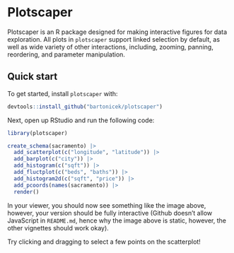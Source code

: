 
<!-- README.md is generated from README.Rmd. Please edit that file -->

# Plotscaper

<!-- badges: start -->
<!-- badges: end -->

Plotscaper is an R package designed for making interactive figures for
data exploration. All plots in `plotscaper` support linked selection by
default, as well as wide variety of other interactions, including,
zooming, panning, reordering, and parameter manipulation.

## Quick start

To get started, install `plotscaper` with:

``` r
devtools::install_github("bartonicek/plotscaper")
```

Next, open up RStudio and run the following code:

``` r
library(plotscaper)

create_schema(sacramento) |>
  add_scatterplot(c("longitude", "latitude")) |>
  add_barplot(c("city")) |>
  add_histogram(c("sqft")) |>
  add_fluctplot(c("beds", "baths")) |>
  add_histogram2d(c("sqft", "price")) |>
  add_pcoords(names(sacramento)) |> 
  render()
```

In your viewer, you should now see something like the image above,
however, your version should be fully interactive (Github doesn’t allow
JavaScript in `README.md`, hence why the image above is static, however,
the other vignettes should work okay).

Try clicking and dragging to select a few points on the scatterplot!
